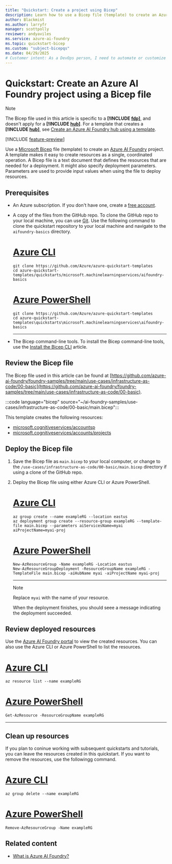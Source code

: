 ```yaml
---
title: "Quickstart: Create a project using Bicep"
description: Learn how to use a Bicep file (template) to create an Azure AI Foundry project in your Azure subscription.
author: Blackmist
ms.author: larryfr
manager: scottpolly
reviewer: andyaviles
ms.service: azure-ai-foundry
ms.topic: quickstart-bicep
ms.custom: "subject-bicepqs"
ms.date: 04/29/2025
# Customer intent: As a DevOps person, I need to automate or customize the creation of a hub by using templates.
---
```


# Quickstart: Create an Azure AI Foundry project using a Bicep file

> [!NOTE]
> The Bicep file used in this article is specific to a **[!INCLUDE [fdp](../includes/fdp-project-name.md)]**, and doesn't apply for a **[!INCLUDE [hub](../includes/hub-project-name.md)]**. For a template that creates a **[!INCLUDE [hub](../includes/hub-project-name.md)]**, see [Create an Azure AI Foundry hub using a template](create-azure-ai-hub-template.md).

[!INCLUDE [feature-preview](../includes/feature-preview.md)]

Use a [Microsoft Bicep](/azure/azure-resource-manager/bicep/overview) file (template) to create an [Azure AI Foundry](https://ai.azure.com) project. A template makes it easy to create resources as a single, coordinated operation. A Bicep file is a text document that defines the resources that are needed for a deployment. It might also specify deployment parameters. Parameters are used to provide input values when using the file to deploy resources.

## Prerequisites

- An Azure subscription. If you don't have one, create a [free account](https://azure.microsoft.com/free/).

- A copy of the files from the GitHub repo. To clone the GitHub repo to your local machine, you can use [Git](https://git-scm.com/). Use the following command to clone the quickstart repository to your local machine and navigate to the `aifoundry-basics` directory.

    # [Azure CLI](#tab/cli)

    ```azurecli
    git clone https://github.com/Azure/azure-quickstart-templates
    cd azure-quickstart-templates/quickstarts/microsoft.machinelearningservices/aifoundry-basics
    ```

    # [Azure PowerShell](#tab/powershell)

    ```azurepowershell
    git clone https://github.com/Azure/azure-quickstart-templates
    cd azure-quickstart-templates\quickstarts\microsoft.machinelearningservices\aifoundry-basics
    ```

    ---

- The Bicep command-line tools. To install the Bicep command-line tools, use the [Install the Bicep CLI](/azure/azure-resource-manager/bicep/install) article.

## Review the Bicep file

The Bicep file used in this article can be found at [https://github.com/azure-ai-foundry/foundry-samples/tree/main/use-cases/infrastructure-as-code/00-basic](https://github.com/azure-ai-foundry/foundry-samples/tree/main/use-cases/infrastructure-as-code/00-basic).

:::code language="bicep" source="~/ai-foundry-samples/use-cases/infrastructure-as-code/00-basic/main.bicep":::

This template creates the following resources:

- [microsoft.cognitiveservices/accountsp](/azure/templates/microsoft.cognitiveservices/accounts?pivots=deployment-language-bicep)
- [microsoft.cognitiveservices/accounts/projects](/azure/templates/microsoft.cognitiveservices/accounts/projects?pivots=deployment-language-bicep)


## Deploy the Bicep file

1. Save the Bicep file as `main.bicep` to your local computer, or change to the `/use-cases/infrastructure-as-code/00-basic/main.bicep` directory if using a clone of the GitHub repo.

1. Deploy the Bicep file using either Azure CLI or Azure PowerShell.

    # [Azure CLI](#tab/cli)

    ```azurecli
    az group create --name exampleRG --location eastus
    az deployment group create --resource-group exampleRG --template-file main.bicep --parameters aiServicesName=myai aiProjectName=myai-proj 
    ```

    # [Azure PowerShell](#tab/powershell)

    ```azurepowershell
    New-AzResourceGroup -Name exampleRG -Location eastus
    New-AzResourceGroupDeployment -ResourceGroupName exampleRG -TemplateFile main.bicep -aiHubName myai -aiProjectName myai-proj
    ```

    ---

    > [!NOTE]
    > Replace `myai` with the name of your resource.

    When the deployment finishes, you should seee a message indicating the deployment succeeded.

## Review deployed resources

Use the [Azure AI Foundry portal](https://ai.azure.com) to view the created resources. You can also use the Azure CLI or Azure PowerShell to list the resources.

# [Azure CLI](#tab/cli)

```azurecli
az resource list --name exampleRG
```

# [Azure PowerShell](#tab/powershell)

```azurepowershell
Get-AzResource -ResourceGroupName exampleRG
```

---

## Clean up resources

If you plan to coninue working with subsequent quickstarts and tutorials, you can leave the resources created in this quickstart. If you want to remove the resources, use the followingg command.

# [Azure CLI](#tab/cli)

```azurecli
az group delete --name exampleRG
```

# [Azure PowerShell](#tab/powershell)

```azurepowershell
Remove-AzResourceGroup -Name exampleRG
```

## Related content

- [What is Azure AI Foundry?](../what-is-ai-foundry.md)
